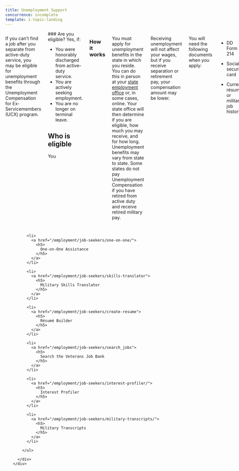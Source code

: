 ```yaml
---
title: Unemployment Support
concurrence: incomplete
template: 1-topic-landing
---
```


<div class="main" role="main" markdown="0">

<div class="section one" markdown="0">

<div class="primary" markdown="0">
<div class="row" markdown="0">
<div class="small-12 columns usa-content" markdown="1">

If you can’t find a job after you separate from active-duty service, you may be eligible for unemployment benefits through the Unemployment Compensation for Ex-Servicemembers (UCX) program.

<div class="call-out" markdown="1">
### Are you eligible?
Yes, if:

- You were honorably discharged from active-duty service.
- You are actively seeking employment.
- You are no longer on terminal leave.

## Who is eligible
You
</div>

### How it works

You must apply for unemployment benefits in the state in which you reside. You can do this in person at your [state employment office](http://www.servicelocator.org/OWSLinks.asp) or, in some cases, online. Your state office will then determine if you are eligible, how much you may receive, and for how long. Unemployment benefits may vary from state to state. Some states do not pay Unemployment Compensation if you have retired from active duty and receive retired military pay.

Receiving unemployment will not affect your wages, but if you receive separation or retirement pay, your compensation amount may be lower. 

You will need the following documents when you apply: 
- DD Form 214 

- Social security card 

- Current résumé or military job history 

If you are unemployed and at risk of becoming homeless, call or visit your [local VA Medical Center](/facility-locator/) or Community Resource and Referral Center where VA staff are ready to help. 


</div>
</div>
</div>


<div class="navigation">
  <div class="row">
    <div class="small-12 columns">
        <ul class="small-block-grid-1 medium-block-grid-3 cards small">

          <li>
            <a href="/employment/job-seekers/one-on-one/">
              <h5>
                One-on-One Assistance
              </h5>
            </a>
          </li>

          <li>
            <a href="/employment/job-seekers/skills-translator">
              <h5>
                Military Skills Translator
              </h5>
            </a>
          </li>  

          <li>
            <a href="/employment/job-seekers/create-resume">
              <h5>
                Résumé Builder
              </h5>
            </a>
          </li>

          <li>
            <a href="/employment/job-seekers/search_jobs">
              <h5>
                Search the Veterans Job Bank
              </h5>
            </a>
          </li>  

          <li>
            <a href="/employment/job-seekers/interest-profiler/">
              <h5>
                Interest Profiler
              </h5>
            </a>  
          </li>

          <li>
            <a href="/employment/job-seekers/military-transcripts/">
              <h5>
                Military Transcripts
              </h5>
            </a>
          </li>   

        </ul>

      </div>
    </div>  
  </div>
</div>
